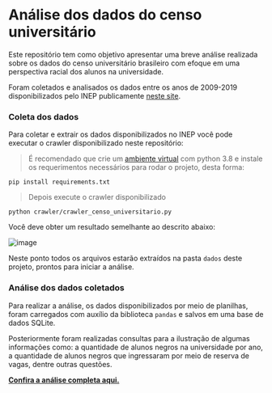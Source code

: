# Análise dos dados do censo universitário

Este repositório tem como objetivo apresentar uma breve análise realizada sobre os dados do censo universitário brasileiro com efoque em uma perspectiva racial dos alunos na universidade.

Foram coletados e analisados os dados entre os anos de 2009-2019 disponibilizados pelo INEP publicamente [neste site](https://www.gov.br/inep/pt-br/areas-de-atuacao/pesquisas-estatisticas-e-indicadores/censo-da-educacao-superior/resultados?_authenticator=73b6b0e03f10cadf5ec8ab8e09e6be4f931e571f).


### Coleta dos dados

Para coletar e extrair os dados disponibilizados no INEP você pode executar o crawler disponibilizado neste repositório:

> É recomendado que crie um [ambiente virtual](https://virtualenv.pypa.io/en/latest/) com python 3.8 e instale os requerimentos necessários para rodar o projeto, desta forma:

```
pip install requirements.txt
```

> Depois execute o crawler disponibilizado
```
python crawler/crawler_censo_universitario.py
```

Você deve obter um resultado semelhante ao descrito abaixo:

![image](https://user-images.githubusercontent.com/3440180/100755727-3fff3680-33cb-11eb-8869-20b906c6c978.png)

Neste ponto todos os arquivos estarão extraídos na pasta `dados` deste projeto, prontos para iniciar a análise.


### Análise dos dados coletados

Para realizar a análise, os dados disponibilizados por meio de planilhas, foram carregados com auxílio da biblioteca `pandas` e salvos em uma base de dados SQLite.

Posteriormente foram realizadas consultas para a ilustração de algumas informações como: a quantidade de alunos negros na universidade por ano, a quantidade de alunos negros que ingressaram por meio de reserva de vagas, dentre outras questões.

[**Confira a análise completa aqui.**](analise.ipynb)